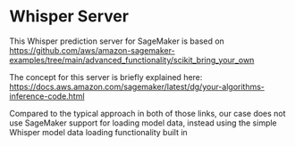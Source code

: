 # Whisper Server

This Whisper prediction server for SageMaker is based on 
https://github.com/aws/amazon-sagemaker-examples/tree/main/advanced_functionality/scikit_bring_your_own

The concept for this server is briefly explained here: https://docs.aws.amazon.com/sagemaker/latest/dg/your-algorithms-inference-code.html

Compared to the typical approach in both of those links, our case does not use SageMaker support for loading model data, instead using the simple Whisper model data loading functionality built in